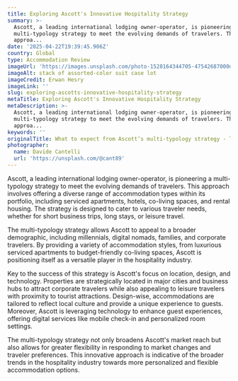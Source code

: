 ```yaml
---
title: Exploring Ascott's Innovative Hospitality Strategy
summary: >-
  Ascott, a leading international lodging owner-operator, is pioneering a
  multi-typology strategy to meet the evolving demands of travelers. This
  approa...
date: '2025-04-22T19:39:45.906Z'
country: Global
type: Accommodation Review
imageUrl: 'https://images.unsplash.com/photo-1528164344705-47542687000d'
imageAlt: stack of assorted-color suit case lot
imageCredit: Erwan Hesry
imageLink: ''
slug: exploring-ascotts-innovative-hospitality-strategy
metaTitle: Exploring Ascott's Innovative Hospitality Strategy
metaDescription: >-
  Ascott, a leading international lodging owner-operator, is pioneering a
  multi-typology strategy to meet the evolving demands of travelers. This
  approa...
keywords: ''
originalTitle: What to expect from Ascott’s multi-typology strategy - Travel Weekly Asia
photographer:
  name: Davide Cantelli
  url: 'https://unsplash.com/@cant89'
---
```







Ascott, a leading international lodging owner-operator, is pioneering a multi-typology strategy to meet the evolving demands of travelers. This approach involves offering a diverse range of accommodation types within its portfolio, including serviced apartments, hotels, co-living spaces, and rental housing. The strategy is designed to cater to various traveler needs, whether for short business trips, long stays, or leisure travel.

The multi-typology strategy allows Ascott to appeal to a broader demographic, including millennials, digital nomads, families, and corporate travelers. By providing a variety of accommodation styles, from luxurious serviced apartments to budget-friendly co-living spaces, Ascott is positioning itself as a versatile player in the hospitality industry.

Key to the success of this strategy is Ascott's focus on location, design, and technology. Properties are strategically located in major cities and business hubs to attract corporate travelers while also appealing to leisure travelers with proximity to tourist attractions. Design-wise, accommodations are tailored to reflect local culture and provide a unique experience to guests. Moreover, Ascott is leveraging technology to enhance guest experiences, offering digital services like mobile check-in and personalized room settings.

The multi-typology strategy not only broadens Ascott's market reach but also allows for greater flexibility in responding to market changes and traveler preferences. This innovative approach is indicative of the broader trends in the hospitality industry towards more personalized and flexible accommodation options.
